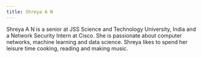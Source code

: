 ```yaml
---
title: Shreya A N
---
```

Shreya A N is a senior at JSS Science and Technology University, India and a Network Security Intern at Cisco. She is passionate about computer networks, machine learning and data science. Shreya likes to spend her leisure time cooking, reading and making music.
